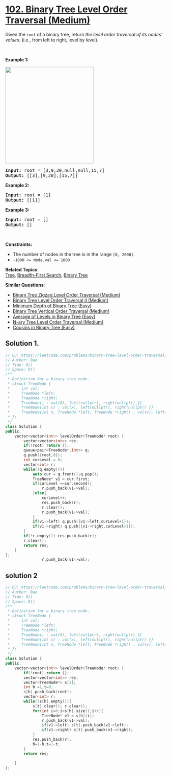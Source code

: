 # [102. Binary Tree Level Order Traversal (Medium)](https://leetcode.com/problems/binary-tree-level-order-traversal/)

<p>Given the <code>root</code> of a binary tree, return <em>the level order traversal of its nodes' values</em>. (i.e., from left to right, level by level).</p>

<p>&nbsp;</p>
<p><strong>Example 1:</strong></p>
<img alt="" src="https://assets.leetcode.com/uploads/2021/02/19/tree1.jpg" style="width: 277px; height: 302px;">
<pre><strong>Input:</strong> root = [3,9,20,null,null,15,7]
<strong>Output:</strong> [[3],[9,20],[15,7]]
</pre>

<p><strong>Example 2:</strong></p>

<pre><strong>Input:</strong> root = [1]
<strong>Output:</strong> [[1]]
</pre>

<p><strong>Example 3:</strong></p>

<pre><strong>Input:</strong> root = []
<strong>Output:</strong> []
</pre>

<p>&nbsp;</p>
<p><strong>Constraints:</strong></p>

<ul>
	<li>The number of nodes in the tree is in the range <code>[0, 2000]</code>.</li>
	<li><code>-1000 &lt;= Node.val &lt;= 1000</code></li>
</ul>


**Related Topics**:  
[Tree](https://leetcode.com/tag/tree/), [Breadth-First Search](https://leetcode.com/tag/breadth-first-search/), [Binary Tree](https://leetcode.com/tag/binary-tree/)

**Similar Questions**:
* [Binary Tree Zigzag Level Order Traversal (Medium)](https://leetcode.com/problems/binary-tree-zigzag-level-order-traversal/)
* [Binary Tree Level Order Traversal II (Medium)](https://leetcode.com/problems/binary-tree-level-order-traversal-ii/)
* [Minimum Depth of Binary Tree (Easy)](https://leetcode.com/problems/minimum-depth-of-binary-tree/)
* [Binary Tree Vertical Order Traversal (Medium)](https://leetcode.com/problems/binary-tree-vertical-order-traversal/)
* [Average of Levels in Binary Tree (Easy)](https://leetcode.com/problems/average-of-levels-in-binary-tree/)
* [N-ary Tree Level Order Traversal (Medium)](https://leetcode.com/problems/n-ary-tree-level-order-traversal/)
* [Cousins in Binary Tree (Easy)](https://leetcode.com/problems/cousins-in-binary-tree/)

## Solution 1.

```cpp
// OJ: https://leetcode.com/problems/binary-tree-level-order-traversal/
// Author: Bao
// Time: O()
// Space: O()
/**
 * Definition for a binary tree node.
 * struct TreeNode {
 *     int val;
 *     TreeNode *left;
 *     TreeNode *right;
 *     TreeNode() : val(0), left(nullptr), right(nullptr) {}
 *     TreeNode(int x) : val(x), left(nullptr), right(nullptr) {}
 *     TreeNode(int x, TreeNode *left, TreeNode *right) : val(x), left(left), right(right) {}
 * };
 */
class Solution {
public:
    vector<vector<int>> levelOrder(TreeNode* root) {
        vector<vector<int>> res;
        if(!root) return {};
        queue<pair<TreeNode*,int>> q;
        q.push({root,0});        
        int curLevel = 0;
        vector<int> r;
        while(!q.empty()){
            auto cur = q.front();q.pop();
            TreeNode* v1 = cur.first;
            if(curLevel ==cur.second){
                r.push_back(v1->val);
            }else{
                curLevel++;
                res.push_back(r);
                r.clear();
                r.push_back(v1->val);
            }
            if(v1->left) q.push({v1->left,curLevel+1});
            if(v1->right) q.push({v1->right,curLevel+1});
        }
        if(!r.empty()) res.push_back(r);
        r.clear();
        return res;
    }
};
                r.push_back(v1->val);
```

## solution 2

``` cpp
// OJ: https://leetcode.com/problems/binary-tree-level-order-traversal/
// Author: Bao
// Time: O()
// Space: O()
/**
 * Definition for a binary tree node.
 * struct TreeNode {
 *     int val;
 *     TreeNode *left;
 *     TreeNode *right;
 *     TreeNode() : val(0), left(nullptr), right(nullptr) {}
 *     TreeNode(int x) : val(x), left(nullptr), right(nullptr) {}
 *     TreeNode(int x, TreeNode *left, TreeNode *right) : val(x), left(left), right(right) {}
 * };
 */
class Solution {
public:
    vector<vector<int>> levelOrder(TreeNode* root) {
        if(!root) return {};
        vector<vector<int>> res;
        vector<TreeNode*> s[2];
        int h =1,t=0;
        s[h].push_back(root);
        vector<int> r;
        while(!s[h].empty()){
            s[t].clear(); r.clear();
            for(int i=0;i<s[h].size();i++){
                TreeNode* v1 = s[h][i];
                r.push_back(v1->val);
                if(v1->left) s[t].push_back(v1->left);
                if(v1->right) s[t].push_back(v1->right);
            }
            res.push_back(r);
            h=1-h;t=1-t;
        }
        return res;
            
    }
};

```